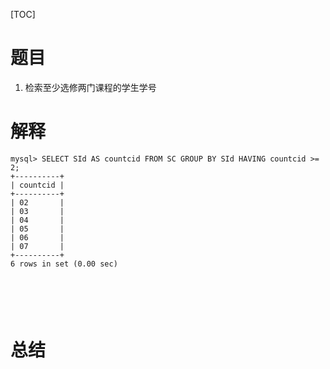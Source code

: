 [TOC]

# 题目
1. 检索至少选修两门课程的学生学号



# 解释

```mysql
mysql> SELECT SId AS countcid FROM SC GROUP BY SId HAVING countcid >= 2;          
+----------+
| countcid |
+----------+
| 02       |
| 03       |
| 04       |
| 05       |
| 06       |
| 07       |
+----------+
6 rows in set (0.00 sec)
```

```mysql

```

```mysql

```

```mysql

```

```mysql

```

```mysql

```



# 总结

